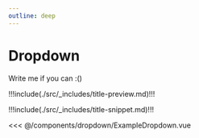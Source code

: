 ```yaml
---
outline: deep
---
```


# Dropdown

Write me if you can :()

!!!include(./src/_includes/title-preview.md)!!!

<wrapper src="components/dropdown/demo" />

!!!include(./src/_includes/title-snippet.md)!!!

<<< @/components/dropdown/ExampleDropdown.vue
